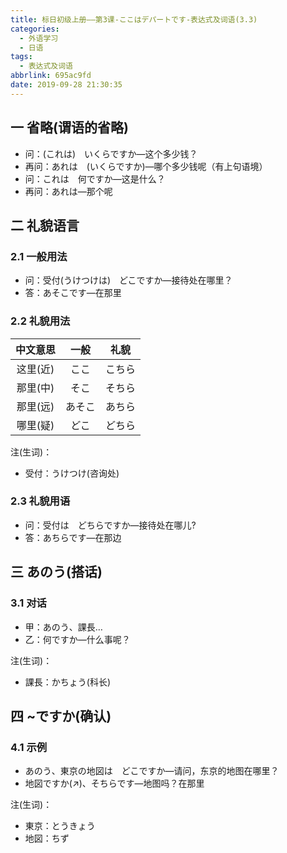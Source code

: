 ```yaml
---
title: 标日初级上册——第3课-ここはデパートです-表达式及词语(3.3)
categories:
  - 外语学习
  - 日语
tags:
  - 表达式及词语
abbrlink: 695ac9fd
date: 2019-09-28 21:30:35
---
```

## 一 省略(谓语的省略)
* 问：(これは)　いくらですか—这个多少钱？
* 再问：あれは　(いくらですか)—哪个多少钱呢（有上句语境）
* 问：これは　何ですか—这是什么？
* 再问：あれは—那个呢

<!--more-->

## 二 礼貌语言
### 2.1 一般用法

* 问：受付(うけつけは)　どこですか—接待处在哪里？
* 答：あそこです—在那里

### 2.2 礼貌用法

| 中文意思 |  一般  |  礼貌  |
| :------: | :----: | :----: |
| 这里(近) |  ここ  | こちら |
| 那里(中) |  そこ  | そちら |
| 那里(远) | あそこ | あちら |
| 哪里(疑) |  どこ  | どちら |

注(生词)：     

* 受付：うけつけ(咨询处)

### 2.3 礼貌用语

* 问：受付は　どちらですか—接待处在哪儿?
* 答：あちらです—在那边

## 三 あのう(搭话)

### 3.1 对话

* 甲：あのう、課長…　
* 乙：何ですか—什么事呢？

注(生词)：  

* 課長：かちょう(科长)

## 四 ~ですか(确认)

### 4.1 示例

* あのう、東京の地図は　どこですか—请问，东京的地图在哪里？
* 地図ですか(↗)、そちらです—地图吗？在那里

注(生词)：  

* 東京：とうきょう
* 地図：ちず